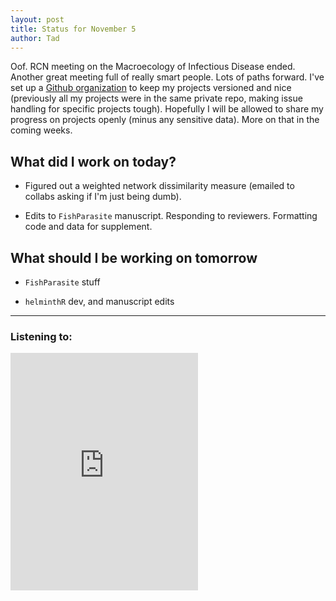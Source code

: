 ```yaml
---
layout: post
title: Status for November 5
author: Tad
---
```



Oof. RCN meeting on the Macroecology of Infectious Disease ended. Another great meeting full of really smart people. Lots of paths forward. I've set up a [Github organization](https://github.com/DiseaseMacroecology) to keep my projects versioned and nice (previously all my projects were in the same private repo, making issue handling for specific projects tough). Hopefully I will be allowed to share my progress on projects openly (minus any sensitive data). More on that in the coming weeks.


## What did I work on today?

* Figured out a weighted network dissimilarity measure (emailed to collabs asking if I'm just being dumb).

* Edits to `FishParasite` manuscript. Responding to reviewers. Formatting code and data for supplement. 


## What should I be working on tomorrow

* `FishParasite` stuff

* `helminthR` dev, and manuscript edits




---

### Listening to:

<iframe src="https://embed.spotify.com/?uri=spotify:track:585OS1fmRjVIiRhNQL7Chv" width="300" height="380" frameborder="0" allowtransparency="true"></iframe>


<i class="fa fa-code" style="color:pink"> </i>

